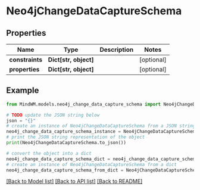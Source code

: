 # Neo4jChangeDataCaptureSchema


## Properties

Name | Type | Description | Notes
------------ | ------------- | ------------- | -------------
**constraints** | **Dict[str, object]** |  | [optional] 
**properties** | **Dict[str, object]** |  | [optional] 

## Example

```python
from MindWM.models.neo4j_change_data_capture_schema import Neo4jChangeDataCaptureSchema

# TODO update the JSON string below
json = "{}"
# create an instance of Neo4jChangeDataCaptureSchema from a JSON string
neo4j_change_data_capture_schema_instance = Neo4jChangeDataCaptureSchema.from_json(json)
# print the JSON string representation of the object
print(Neo4jChangeDataCaptureSchema.to_json())

# convert the object into a dict
neo4j_change_data_capture_schema_dict = neo4j_change_data_capture_schema_instance.to_dict()
# create an instance of Neo4jChangeDataCaptureSchema from a dict
neo4j_change_data_capture_schema_from_dict = Neo4jChangeDataCaptureSchema.from_dict(neo4j_change_data_capture_schema_dict)
```
[[Back to Model list]](../README.md#documentation-for-models) [[Back to API list]](../README.md#documentation-for-api-endpoints) [[Back to README]](../README.md)


